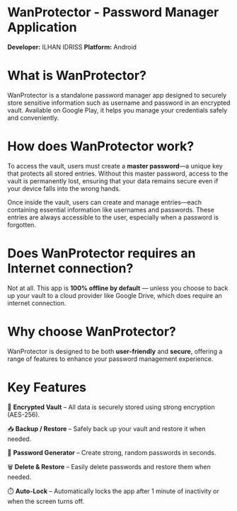 # WanProtector - Password Manager Application
**Developer:** ILHAN IDRISS
**Platform:** Android

# What is WanProtector?
WanProtector is a standalone password manager app designed to securely store sensitive information such as username and password in an encrypted vault. Available on Google Play, it helps you manage your credentials safely and conveniently.

# How does WanProtector work?
To access the vault, users must create a **master password**—a unique key that protects all stored entries. Without this master password, access to the vault is permanently lost, ensuring that your data remains secure even if your device falls into the wrong hands.

Once inside the vault, users can create and manage entries—each containing essential information like usernames and passwords. These entries are always accessible to the user, especially when a password is forgotten.

# Does WanProtector requires an Internet connection?
Not at all. This app is **100% offline by default** — unless you choose to back up your vault to a cloud provider like Google Drive, which does require an internet connection.

# Why choose WanProtector?
WanProtector is designed to be both **user-friendly** and **secure**, offering a range of features to enhance your password management experience.

# Key Features
🔐 **Encrypted Vault** – All data is securely stored using strong encryption (AES-256).

📥 **Backup / Restore** – Safely back up your vault and restore it when needed.

🔑 **Password Generator** – Create strong, random passwords in seconds.

🗑️ **Delete & Restore** – Easily delete passwords and restore them when needed.

⏱️ **Auto-Lock** – Automatically locks the app after 1 minute of inactivity or when the screen turns off.
